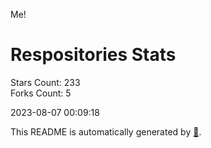 Me!

# Respositories Stats
Stars Count: 233  
Forks Count: 5

2023-08-07 00:09:18  

This README is automatically generated by [🐰](https://github.com/rnitta/rnitta).
